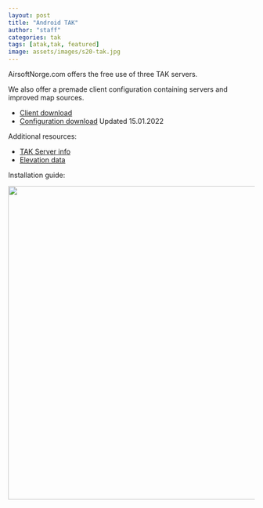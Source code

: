 ```yaml
---
layout: post
title: "Android TAK"
author: "staff"
categories: tak
tags: [atak,tak, featured]
image: assets/images/s20-tak.jpg
---
```


AirsoftNorge.com offers the free use of three TAK servers. 

We also offer a premade client configuration containing servers and improved map sources.
* [Client download](https://play.google.com/store/apps/details?id=com.atakmap.app.civ)
* [Configuration download](https://github.com/airsoftnorge/taksetup/archive/refs/heads/main.zip) Updated 15.01.2022

Additional resources:
* [TAK Server info](../servers)
* [Elevation data](../digital-terrain-elevation-data)


Installation guide:

<div class="video-thumbnail">
  <a href="https://youtu.be/aowfiOAUJhY">
	<img src="https://i.ytimg.com/vi/aowfiOAUJhY/sddefault.jpg" width="640"/>
	<div class="video-thumbnail-centered"><i class="fa-solid fa-play"></i></div>
  </a>
</div>



